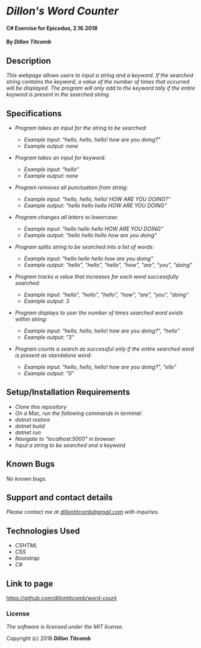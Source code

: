 # _Dillon's Word Counter_

#### C# Exercise for Epicodus, 2.16.2018

#### By _**Dillon Titcomb**_

## Description

_This webpage allows users to input a string and a keyword. If the searched string contains the keyword, a value of the number of times that occurred will be displayed. The program will only add to the keyword tally if the entire keyword is present in  the searched string._

## Specifications

* _Program takes an input for the string to be searched:_
	* _Example input: "hello, hello, hello! how are you doing?"_
	* _Example output: none_

* _Program takes an input for keyword:_
	* _Example input: "hello"_
	* _Example output: none_

* _Program removes all punctuation from string:_
	* _Example input: "hello, hello, hello! HOW ARE YOU DOING?"_
	* _Example output: "hello hello hello HOW ARE YOU DOING"_

* _Program changes all letters to lowercase:_
	* _Example input: "hello hello hello HOW ARE YOU DOING"_
	* _Example output: "hello hello hello how are you doing"_

* _Program splits string to be searched into a list of words:_
	* _Example input: "hello hello hello how are you doing"_
	* _Example output: "hello", "hello", "hello", "how", "are", "you", "doing"_

* _Program tracks a value that increases for each word successfully searched:_
	* _Example input: "hello", "hello", "hello", "how", "are", "you", "doing"_
	* _Example output: 3_

* _Program displays to user the number of times searched word exists within string:_
	* _Example input: "hello, hello, hello! how are you doing?", "hello"_
	* _Example output: "3"_

* _Program counts a search as successful only if the entire searched word is present as standalone word:_
	* _Example input: "hello, hello, hello! how are you doing?", "ello"_
	* _Example output: "0"_

## Setup/Installation Requirements

* _Clone this repository_
* _On a Mac, run the following commands in terminal:_
* _dotnet restore_
* _dotnet build_
* _dotnet run_
* _Navigate to "localhost:5000" in browser_
* _Input a string to be searched and a keyword_

## Known Bugs

_No known bugs._

## Support and contact details

_Please contact me at dillontitcomb@gmail.com with inquiries._

## Technologies Used

* _CSHTML_
* _CSS_
* _Bootstrap_
* _C#_

## Link to page

https://github.com/dillontitcomb/word-count

### License

*The software is licensed under the MIT license.*

Copyright (c) 2018 **_Dillon Titcomb_**
